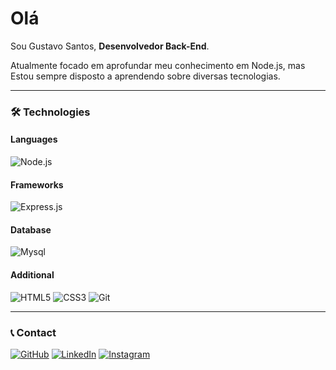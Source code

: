 # Olá

Sou Gustavo Santos, **Desenvolvedor Back-End**.

Atualmente focado em aprofundar meu conhecimento em Node.js, mas<br>
Estou sempre disposto a aprendendo sobre diversas tecnologias.

---

### 🛠 Technologies

#### Languages
![Node.js](https://img.shields.io/badge/Node.js-339933?style=for-the-badge&logo=nodedotjs&logoColor=white)


#### Frameworks
![Express.js](https://img.shields.io/badge/Express.js-000000?style=for-the-badge&logo=express&logoColor=white)


#### Database
![Mysql](https://img.shields.io/badge/MySQL-00000F?style=for-the-badge&logo=mysql&logoColor=white)


#### Additional
![HTML5](https://img.shields.io/badge/HTML5-E34F26?style=for-the-badge&logo=html5&logoColor=white)
![CSS3](https://img.shields.io/badge/CSS3-1572B6?style=for-the-badge&logo=css3&logoColor=white)
![Git](https://img.shields.io/badge/Git-F05032?style=for-the-badge&logo=git&logoColor=white)

---

### 📞 Contact

[![GitHub](https://img.shields.io/badge/GitHub-181717?style=for-the-badge&logo=github&logoColor=white)](https://github.com/Gustavomw1)
[![LinkedIn](https://img.shields.io/badge/LinkedIn-0077B5?style=for-the-badge&logo=linkedin&logoColor=white)](https://www.linkedin.com/in/gustavo-ribeiro-4132b8331/)
[![Instagram](https://img.shields.io/badge/Instagram-E4405F?style=for-the-badge&logo=instagram&logoColor=white)](https://www.instagram.com/gustavomw1/)
